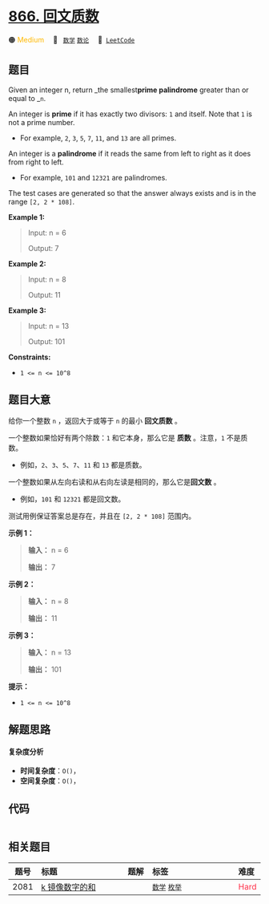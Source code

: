 # [866. 回文质数](https://leetcode.com/problems/prime-palindrome)

🟠 <font color=#ffb800>Medium</font>&emsp; 🔖&ensp; [`数学`](/leetcode-js/outline/tag/math.md) [`数论`](/leetcode-js/outline/tag/number-theory.md)&emsp; 🔗&ensp;[`LeetCode`](https://leetcode.com/problems/prime-palindrome)

## 题目

Given an integer n, return _the smallest**prime palindrome** greater than or
equal to _`n`.

An integer is **prime** if it has exactly two divisors: `1` and itself. Note
that `1` is not a prime number.

  * For example, `2`, `3`, `5`, `7`, `11`, and `13` are all primes.

An integer is a **palindrome** if it reads the same from left to right as it
does from right to left.

  * For example, `101` and `12321` are palindromes.

The test cases are generated so that the answer always exists and is in the
range `[2, 2 * 108]`.



**Example 1:**

> Input: n = 6
> 
> Output: 7

**Example 2:**

> Input: n = 8
> 
> Output: 11

**Example 3:**

> Input: n = 13
> 
> Output: 101

**Constraints:**

  * `1 <= n <= 10^8`


## 题目大意

给你一个整数 `n` ，返回大于或等于 `n` 的最小 **回文质数** 。

一个整数如果恰好有两个除数：`1` 和它本身，那么它是 **质数** 。注意，`1` 不是质数。

  * 例如，`2`、`3`、`5`、`7`、`11` 和 `13` 都是质数。

一个整数如果从左向右读和从右向左读是相同的，那么它是**回文数** 。

  * 例如，`101` 和 `12321` 都是回文数。

测试用例保证答案总是存在，并且在 `[2, 2 * 108]` 范围内。



**示例 1：**

> 
> 
> 
> 
> 
> **输入：** n = 6
> 
> **输出：** 7
> 
> 

**示例 2：**

> 
> 
> 
> 
> 
> **输入：** n = 8
> 
> **输出：** 11
> 
> 

**示例 3：**

> 
> 
> 
> 
> 
> **输入：** n = 13
> 
> **输出：** 101
> 
> 



**提示：**

  * `1 <= n <= 10^8`


## 解题思路

#### 复杂度分析

- **时间复杂度**：`O()`，
- **空间复杂度**：`O()`，

## 代码

```javascript

```

## 相关题目

<!-- prettier-ignore -->
| 题号 | 标题 | 题解 | 标签 | 难度 |
| :------: | :------ | :------: | :------ | :------ |
| 2081 | [k 镜像数字的和](https://leetcode.com/problems/sum-of-k-mirror-numbers) |  |  [`数学`](/leetcode-js/outline/tag/math.md) [`枚举`](/leetcode-js/outline/tag/enumeration.md) | <font color=#ff334b>Hard</font> |

<style>
.blue {
    background-color: #096dd9;
    padding: 0.25rem 0.5rem;
    margin: 0;
    font-size: 0.85em;
    border-radius: 3px;
    color: white;
    font-weight: 500;
}
table th:first-of-type { width: 10%; }
table th:nth-of-type(2) { width: 35%; }
table th:nth-of-type(3) { width: 10%; }
table th:nth-of-type(4) { width: 35%; }
table th:nth-of-type(5) { width: 10%; }
</style>
